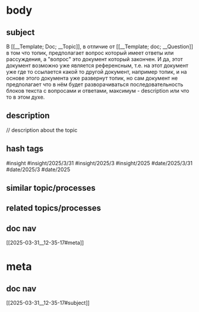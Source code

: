# body
## subject
В [[__Template; Doc; __Topic]], в отличие от [[__Template; doc; __Question]] в том что топик, предполагает вопрос который имеет ответы или рассуждения, а "вопрос" это документ который закончен. И да, этот документ возможно уже является референсным, т.е. на этот документ уже где то ссылается какой то другой документ, например топик, и на основе этого документа уже развернут топик, но сам документ не предполагает что в нём будет разворачиваться последовательность блоков текста с вопросами и ответами, максимум - description или что то в этом духе. 

## description
// description about the topic 
## hash tags
#insight 
#insight/2025/3/31 #insight/2025/3 #insight/2025
#date/2025/3/31 #date/2025/3 #date/2025
## similar topic/processes
## related topics/processes
## doc nav
[[2025-03-31__12-35-17#meta]]
# meta
## doc nav 
[[2025-03-31__12-35-17#subject]]